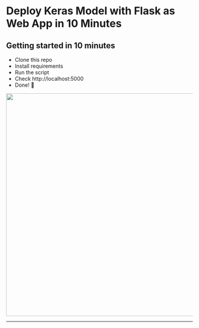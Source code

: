 # Deploy Keras Model with Flask as Web App in 10 Minutes
## Getting started in 10 minutes

- Clone this repo 
- Install requirements
- Run the script
- Check http://localhost:5000
- Done! :tada:

<p align="center">
  <img src="https://s18.postimg.cc/5ekln1vvt/demo2.gif" width="600px" alt="">
</p>

------------------
